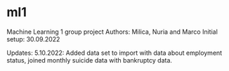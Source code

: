 # ml1
Machine Learning 1 group project
Authors: Milica, Nuria and Marco
Initial setup: 30.09.2022

Updates: 
5.10.2022: Added data set to import with data about employment status, joined monthly suicide data with bankruptcy data.


